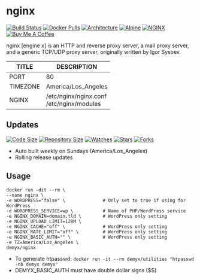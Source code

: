 # nginx
[![Build Status](https://img.shields.io/travis/demyxco/nginx?style=flat)](https://travis-ci.org/demyxco/nginx)
[![Docker Pulls](https://img.shields.io/docker/pulls/demyx/nginx?style=flat&color=blue)](https://hub.docker.com/r/demyx/nginx)
[![Architecture](https://img.shields.io/badge/linux-amd64-important?style=flat&color=blue)](https://hub.docker.com/r/demyx/nginx)
[![Alpine](https://img.shields.io/badge/alpine-3.10.2-informational?style=flat&color=blue)](https://hub.docker.com/r/demyx/nginx)
[![NGINX](https://img.shields.io/badge/nginx-1.17.3-informational?style=flat&color=blue)](https://hub.docker.com/r/demyx/nginx)
[![Buy Me A Coffee](https://img.shields.io/badge/buy_me_coffee-$5-informational?style=flat&color=blue)](https://www.buymeacoffee.com/VXqkQK5tb)

nginx [engine x] is an HTTP and reverse proxy server, a mail proxy server, and a generic TCP/UDP proxy server, originally written by Igor Sysoev.

TITLE | DESCRIPTION
--- | ---
PORT | 80
TIMEZONE | America/Los_Angeles
NGINX | /etc/nginx/nginx.conf<br />/etc/nginx/modules

## Updates
[![Code Size](https://img.shields.io/github/languages/code-size/demyxco/nginx?style=flat&color=blue)](https://github.com/demyxco/nginx)
[![Repository Size](https://img.shields.io/github/repo-size/demyxco/nginx?style=flat&color=blue)](https://github.com/demyxco/nginx)
[![Watches](https://img.shields.io/github/watchers/demyxco/nginx?style=flat&color=blue)](https://github.com/demyxco/nginx)
[![Stars](https://img.shields.io/github/stars/demyxco/nginx?style=flat&color=blue)](https://github.com/demyxco/nginx)
[![Forks](https://img.shields.io/github/forks/demyxco/nginx?style=flat&color=blue)](https://github.com/demyxco/nginx)

* Auto built weekly on Sundays (America/Los_Angeles)
* Rolling release updates

## Usage
```
docker run -dit --rm \
--name nginx \
-e WORDPRESS="false" \              # Only set to true if using for WordPress
-e WORDPRESS_SERVICE=wp \           # Name of PHP/WordPress service
-e NGINX_DOMAIN=domain.tld \        # WordPress only setting
-e NGINX_UPLOAD_LIMIT=128M \
-e NGINX_CACHE="off" \              # WordPress only setting
-e NGINX_RATE_LIMIT="off" \         # WordPress only setting
-e NGINX_BASIC_AUTH="" \            # WordPress only setting
-e TZ=America/Los_Angeles \
demyx/nginx
```
* To generate htpasswd: `docker run -it --rm demyx/utilities "htpasswd -nb demyx demyx"`
* DEMYX_BASIC_AUTH must have double dollar signs ($$)
